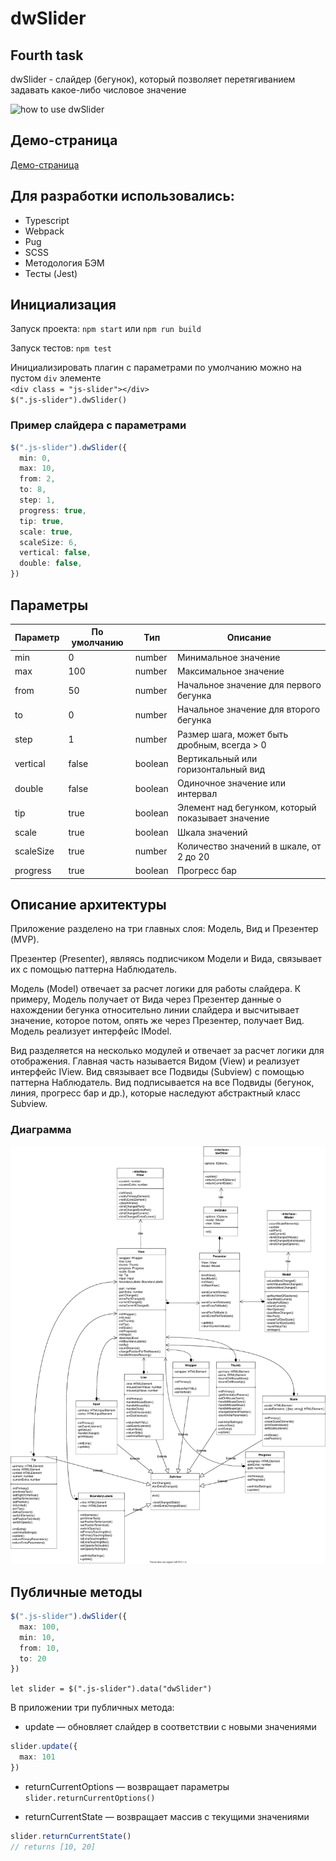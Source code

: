 # dwSlider
## Fourth task

dwSlider - слайдер (бегунок), который позволяет перетягиванием задавать какое-либо числовое значение

![how to use dwSlider](https://i.imgur.com/nYnrDDj.gif)

## Демо-страница

[Демо-страница](https://daswetter.github.io/4th/)

## Для разработки использовались:

* Typescript
* Webpack
* Pug
* SCSS
* Методология БЭМ
* Тесты (Jest)
## Инициализация

Запуск проекта: `npm start` или `npm run build`

Запуск тестов: `npm test`

Инициализировать плагин с параметрами по умолчанию можно на пустом `div` элементе  
`<div class = "js-slider"></div>`  
`$(".js-slider").dwSlider()`

### Пример слайдера с параметрами

```typescript
$(".js-slider").dwSlider({  
  min: 0,  
  max: 10,  
  from: 2,  
  to: 8,  
  step: 1,  
  progress: true,  
  tip: true,  
  scale: true,  
  scaleSize: 6,  
  vertical: false,  
  double: false,  
})
```

## Параметры

Параметр | По умолчанию | Тип | Описание
--- | --- | --- | ---
min | 0 | number | Минимальное значение
max | 100 | number | Максимальное значение
from | 50 | number | Начальное значение для первого бегунка
to | 0 | number | Начальное значение для второго бегунка
step | 1 | number | Размер шага, может быть дробным, всегда > 0
vertical | false | boolean | Вертикальный или горизонтальный вид
double | false | boolean | Одиночное значение или интервал
tip | true | boolean | Элемент над бегунком, который показывает значение
scale | true | boolean | Шкала значений
scaleSize | true | number | Количество значений в шкале, от 2 до 20
progress | true | boolean | Прогресс бар

## Описание архитектуры

Приложение разделено на три главных слоя: Модель, Вид и Презентер (MVP).

Презентер (Presenter), являясь подписчиком Модели и Вида, связывает их с помощью паттерна Наблюдатель.

Модель (Model) отвечает за расчет логики для работы слайдера. К примеру, Модель получает от Вида через Презентер данные о нахождении бегунка относительно линии слайдера и высчитывает значение, которое потом, опять же через Презентер, получает Вид. Модель реализует интерфейс IModel.

Вид разделяется на несколько модулей и отвечает за расчет логики для отображения. Главная часть называется Видом (View) и реализует интерфейс IView. Вид связывает все Подвиды (Subview) с помощью паттерна Наблюдатель. Вид подписывается на все Подвиды (бегунок, линия, прогресс бар и др.), которые наследуют абстрактный класс Subview.

### Диаграмма

![diagram](https://github.com/Daswetter/4th/blob/ts-branch/dwSlider.svg "Здесь диаграмма")

## Публичные методы

```typescript
$(".js-slider").dwSlider({
  max: 100,
  min: 10,
  from: 10,
  to: 20
})
```

`let slider = $(".js-slider").data("dwSlider")`

В приложении три публичных метода:

* update — обновляет слайдер в соответствии с новыми значениями

```typescript
slider.update({
  max: 101
})
```

* returnCurrentOptions — возвращает параметры  
`slider.returnCurrentOptions()`

* returnCurrentState — возвращает массив с текущими значениями  

```typescript
slider.returnCurrentState()
// returns [10, 20]
```
